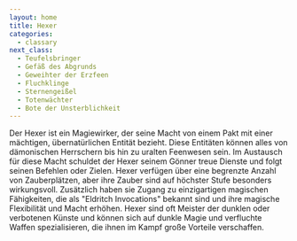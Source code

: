 ```yaml
---
layout: home
title: Hexer
categories:
  - classary
next_class:
  - Teufelsbringer
  - Gefäß des Abgrunds
  - Geweihter der Erzfeen
  - Fluchklinge
  - Sternengeißel
  - Totenwächter
  - Bote der Unsterblichkeit
---
```


Der Hexer ist ein Magiewirker, der seine Macht von einem Pakt mit einer mächtigen, übernatürlichen Entität
bezieht. Diese Entitäten können alles von dämonischen Herrschern bis hin zu uralten Feenwesen sein. Im Austausch für
diese Macht schuldet der Hexer seinem Gönner treue Dienste und folgt seinen Befehlen oder Zielen. Hexer
verfügen über eine begrenzte Anzahl von Zauberplätzen, aber ihre Zauber sind auf höchster Stufe besonders wirkungsvoll.
Zusätzlich haben sie Zugang zu einzigartigen magischen Fähigkeiten, die als "Eldritch Invocations" bekannt sind und ihre
magische Flexibilität und Macht erhöhen. Hexer sind oft Meister der dunklen oder verbotenen Künste und können
sich auf dunkle Magie und verfluchte Waffen spezialisieren, die ihnen im Kampf große Vorteile verschaffen.